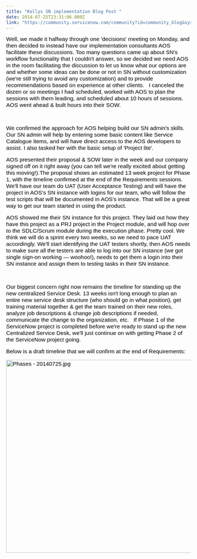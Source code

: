 ```yaml
---
title: "Kellys SN implementation Blog Post "
date: 2014-07-25T23:31:06.000Z
link: "https://community.servicenow.com/community?id=community_blog&sys_id=3afc66a5dbd0dbc01dcaf3231f961997"
---
```

<p><span style="color: black; font-family: 'Arial','sans-serif'; font-size: 11.5pt;">Well, we made it halfway through one 'decisions' meeting on Monday, and then decided to instead have our implementation consultants AOS facilitate these discussions. Too many questions came up about SN's workflow functionality that I couldn't answer, so we decided we need AOS in the room facilitating the discussion to let us know what our options are and whether some ideas can be done or not in SN without customization (we're still trying to avoid any customization) and to provide recommendations based on experience at other clients.   I canceled the dozen or so meetings I had scheduled, worked with AOS to plan the sessions with them leading, and scheduled about 10 hours of sessions. AOS went ahead &amp; built hours into their SOW.</span></p><p>     </p><p><span style="color: black; font-family: 'Arial','sans-serif'; font-size: 11.5pt;">We confirmed the approach for AOS helping build our SN admin's skills. Our SN admin will help by entering some basic content like Service Catalogue items, and will have direct access to the AOS developers to assist. I also tasked her with the basic setup of 'Project lite'. </span></p><p> </p><p><span style="color: black; font-family: 'Arial','sans-serif'; font-size: 11.5pt;">AOS presented their proposal &amp; SOW later in the week and our company signed off on it right away (you can tell we're really excited about getting this moving!).The proposal shows an estimated 13 week project for Phase 1, with the timeline confirmed at the end of the Requirements sessions. We'll have our team do UAT (User Acceptance Testing) and will have the project in AOS's SN instance with logins for our team, who will follow the test scripts that will be documented in AOS's instance. That will be a great way to get our team started in using the product.</span></p><p> </p><p><span style="color: black; font-family: 'Arial','sans-serif'; font-size: 11.5pt;">AOS showed me their SN instance for this project. They laid out how they have this project as a PRJ project in the Project module, and will hop over to the SDLC/Scrum module during the execution phase. Pretty cool. We think we will do a sprint every two weeks, so we need to pace UAT accordingly. We'll start identifying the UAT testers shortly, then AOS needs to make sure all the testers are able to log into our SN instance (we got single sign-on working — woohoo!), needs to get them a login into their SN instance and assign them to testing tasks in their SN instance. </span></p><p>         </p><p><span style="color: black; font-family: 'Arial','sans-serif'; font-size: 11.5pt;">Our biggest concern right now remains the timeline for standing up the new centralized Service Desk. 13 weeks isn't long enough to plan an entire new service desk structure (who should go in what position), get training material together &amp; get the team trained on their new roles, analyze job descriptions &amp; change job descriptions if needed, communicate the change to the organization, etc.   If Phase 1 of the ServiceNow project is completed before we're ready to stand up the new Centralized Service Desk, we'll just continue on with getting Phase 2 of the ServiceNow project going.</span></p><p></p><p><span style="color: black; font-family: 'Arial','sans-serif'; font-size: 11.5pt;">Below is a draft timeline that we will confirm at the end of Requirements:</span></p><p></p><p><span style="color: black; font-family: 'Arial','sans-serif'; font-size: 11.5pt;"><img  alt="Phases - 20140725.jpg" class="image-0 jive-image" src="3d576442db14dfc068c1fb651f9619d5.iix" style="width: 620px; height: 526px;"/></span></p>